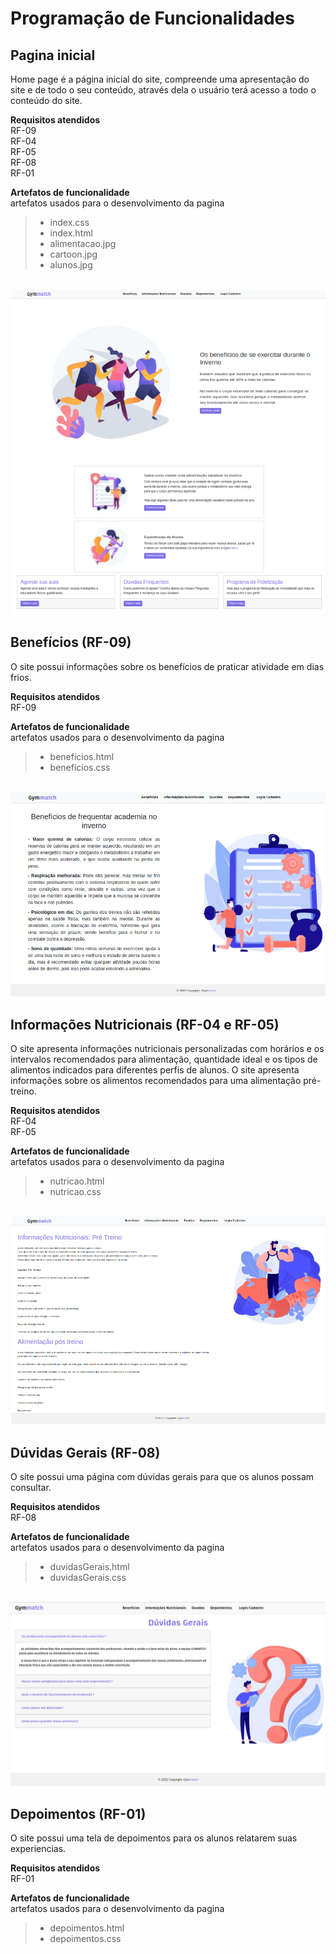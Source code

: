 # Programação de Funcionalidades

<h2> Pagina inicial</h2>

<p> Home page é a página inicial do site, compreende uma apresentação do site e de todo o seu conteúdo, através dela o usuário terá acesso a todo o conteúdo do site.</p>
  
 <strong>Requisitos atendidos</strong><br>
RF-09<br>
RF-04<br>
RF-05<br>
RF-08<br>
RF-01<br>

 <strong>Artefatos de funcionalidade</strong><br>
   artefatos usados para o desenvolvimento da pagina
 
> - index.css
> - index.html
> - alimentacao.jpg
> - cartoon.jpg
> - alunos.jpg

<br><img src="img/telainicial.png" alt="telainicial">

<h2>Benefícios (RF-09)</h2>

<p>O site possui informações sobre os benefícios de praticar atividade em dias frios.</p>

<strong>Requisitos atendidos</strong><br>
RF-09<br>

<strong>Artefatos de funcionalidade</strong><br>
 artefatos usados para o desenvolvimento da pagina
 
> - benefícios.html
> - benefícios.css

<br><img src="img/beneficios.png" alt="beneficios">

<h2>Informações Nutricionais (RF-04 e RF-05)</h2>

<p>O site apresenta informações nutricionais personalizadas com horários e os intervalos recomendados para alimentação, quantidade ideal e os tipos de alimentos indicados para diferentes perfis de alunos. O site apresenta informações sobre os alimentos recomendados para uma alimentação pré-treino.</p>

<strong>Requisitos atendidos</strong><br>
RF-04<br>
RF-05<br>

<strong>Artefatos de funcionalidade</strong><br>
 artefatos usados para o desenvolvimento da pagina
 
> - nutricao.html
> - nutricao.css

<br><img src="img/informaçõesnutricionais.png" alt="informaçõesnutricionais">

<h2>Dúvidas Gerais (RF-08)</h2>

<p>O site possui uma página com dúvidas gerais para que os alunos possam consultar.</p>

<strong>Requisitos atendidos</strong><br>
RF-08<br>

<strong>Artefatos de funcionalidade</strong><br>
 artefatos usados para o desenvolvimento da pagina
 
> - duvidasGerais.html
> - duvidasGerais.css

<br><img src="img/duvidas.png" alt="duvidas">

<h2>Depoimentos (RF-01)</h2>

<p>O site possui uma tela de depoimentos para os alunos relatarem suas experiencias.</p>

<strong>Requisitos atendidos</strong><br>
RF-01<br>

<strong>Artefatos de funcionalidade</strong><br>
 artefatos usados para o desenvolvimento da pagina
 
> - depoimentos.html
> - depoimentos.css

